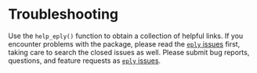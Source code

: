 # Troubleshooting

Use the `help_eply()` function to obtain a collection of helpful links. If you encounter problems with the package, please read the [`eply` issues](https://github.com/wlandau-lilly/eply/issues) first, taking care to search the closed issues as well. Please submit bug reports, questions, and feature requests as [`eply` issues](https://github.com/wlandau-lilly/eply/issues).
